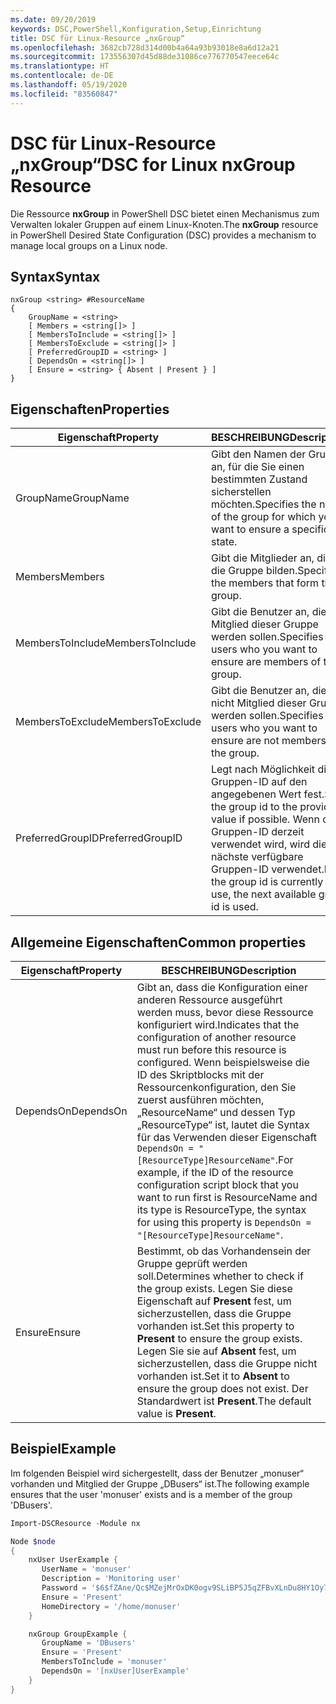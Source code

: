 ```yaml
---
ms.date: 09/20/2019
keywords: DSC,PowerShell,Konfiguration,Setup,Einrichtung
title: DSC für Linux-Resource „nxGroup“
ms.openlocfilehash: 3682cb728d314d00b4a64a93b93018e8a6d12a21
ms.sourcegitcommit: 173556307d45d88de31086ce776770547eece64c
ms.translationtype: HT
ms.contentlocale: de-DE
ms.lasthandoff: 05/19/2020
ms.locfileid: "83560847"
---
```

# <a name="dsc-for-linux-nxgroup-resource"></a><span data-ttu-id="4c694-103">DSC für Linux-Resource „nxGroup“</span><span class="sxs-lookup"><span data-stu-id="4c694-103">DSC for Linux nxGroup Resource</span></span>

<span data-ttu-id="4c694-104">Die Ressource **nxGroup** in PowerShell DSC bietet einen Mechanismus zum Verwalten lokaler Gruppen auf einem Linux-Knoten.</span><span class="sxs-lookup"><span data-stu-id="4c694-104">The **nxGroup** resource in PowerShell Desired State Configuration (DSC) provides a mechanism to manage local groups on a Linux node.</span></span>

## <a name="syntax"></a><span data-ttu-id="4c694-105">Syntax</span><span class="sxs-lookup"><span data-stu-id="4c694-105">Syntax</span></span>

```Syntax
nxGroup <string> #ResourceName
{
    GroupName = <string>
    [ Members = <string[]> ]
    [ MembersToInclude = <string[]> ]
    [ MembersToExclude = <string[]> ]
    [ PreferredGroupID = <string> ]
    [ DependsOn = <string[]> ]
    [ Ensure = <string> { Absent | Present } ]
}
```

## <a name="properties"></a><span data-ttu-id="4c694-106">Eigenschaften</span><span class="sxs-lookup"><span data-stu-id="4c694-106">Properties</span></span>

|<span data-ttu-id="4c694-107">Eigenschaft</span><span class="sxs-lookup"><span data-stu-id="4c694-107">Property</span></span> |<span data-ttu-id="4c694-108">BESCHREIBUNG</span><span class="sxs-lookup"><span data-stu-id="4c694-108">Description</span></span> |
|---|---|
|<span data-ttu-id="4c694-109">GroupName</span><span class="sxs-lookup"><span data-stu-id="4c694-109">GroupName</span></span> |<span data-ttu-id="4c694-110">Gibt den Namen der Gruppe an, für die Sie einen bestimmten Zustand sicherstellen möchten.</span><span class="sxs-lookup"><span data-stu-id="4c694-110">Specifies the name of the group for which you want to ensure a specific state.</span></span> |
|<span data-ttu-id="4c694-111">Members</span><span class="sxs-lookup"><span data-stu-id="4c694-111">Members</span></span> |<span data-ttu-id="4c694-112">Gibt die Mitglieder an, die die Gruppe bilden.</span><span class="sxs-lookup"><span data-stu-id="4c694-112">Specifies the members that form the group.</span></span> |
|<span data-ttu-id="4c694-113">MembersToInclude</span><span class="sxs-lookup"><span data-stu-id="4c694-113">MembersToInclude</span></span> |<span data-ttu-id="4c694-114">Gibt die Benutzer an, die Mitglied dieser Gruppe werden sollen.</span><span class="sxs-lookup"><span data-stu-id="4c694-114">Specifies the users who you want to ensure are members of the group.</span></span> |
|<span data-ttu-id="4c694-115">MembersToExclude</span><span class="sxs-lookup"><span data-stu-id="4c694-115">MembersToExclude</span></span> |<span data-ttu-id="4c694-116">Gibt die Benutzer an, die nicht Mitglied dieser Gruppe werden sollen.</span><span class="sxs-lookup"><span data-stu-id="4c694-116">Specifies the users who you want to ensure are not members of the group.</span></span> |
|<span data-ttu-id="4c694-117">PreferredGroupID</span><span class="sxs-lookup"><span data-stu-id="4c694-117">PreferredGroupID</span></span> |<span data-ttu-id="4c694-118">Legt nach Möglichkeit die Gruppen-ID auf den angegebenen Wert fest.</span><span class="sxs-lookup"><span data-stu-id="4c694-118">Sets the group id to the provided value if possible.</span></span> <span data-ttu-id="4c694-119">Wenn die Gruppen-ID derzeit verwendet wird, wird die nächste verfügbare Gruppen-ID verwendet.</span><span class="sxs-lookup"><span data-stu-id="4c694-119">If the group id is currently in use, the next available group id is used.</span></span> |

## <a name="common-properties"></a><span data-ttu-id="4c694-120">Allgemeine Eigenschaften</span><span class="sxs-lookup"><span data-stu-id="4c694-120">Common properties</span></span>

|<span data-ttu-id="4c694-121">Eigenschaft</span><span class="sxs-lookup"><span data-stu-id="4c694-121">Property</span></span> |<span data-ttu-id="4c694-122">BESCHREIBUNG</span><span class="sxs-lookup"><span data-stu-id="4c694-122">Description</span></span> |
|---|---|
|<span data-ttu-id="4c694-123">DependsOn</span><span class="sxs-lookup"><span data-stu-id="4c694-123">DependsOn</span></span> |<span data-ttu-id="4c694-124">Gibt an, dass die Konfiguration einer anderen Ressource ausgeführt werden muss, bevor diese Ressource konfiguriert wird.</span><span class="sxs-lookup"><span data-stu-id="4c694-124">Indicates that the configuration of another resource must run before this resource is configured.</span></span> <span data-ttu-id="4c694-125">Wenn beispielsweise die ID des Skriptblocks mit der Ressourcenkonfiguration, den Sie zuerst ausführen möchten, „ResourceName“ und dessen Typ „ResourceType“ ist, lautet die Syntax für das Verwenden dieser Eigenschaft `DependsOn = "[ResourceType]ResourceName"`.</span><span class="sxs-lookup"><span data-stu-id="4c694-125">For example, if the ID of the resource configuration script block that you want to run first is ResourceName and its type is ResourceType, the syntax for using this property is `DependsOn = "[ResourceType]ResourceName"`.</span></span> |
|<span data-ttu-id="4c694-126">Ensure</span><span class="sxs-lookup"><span data-stu-id="4c694-126">Ensure</span></span> |<span data-ttu-id="4c694-127">Bestimmt, ob das Vorhandensein der Gruppe geprüft werden soll.</span><span class="sxs-lookup"><span data-stu-id="4c694-127">Determines whether to check if the group exists.</span></span> <span data-ttu-id="4c694-128">Legen Sie diese Eigenschaft auf **Present** fest, um sicherzustellen, dass die Gruppe vorhanden ist.</span><span class="sxs-lookup"><span data-stu-id="4c694-128">Set this property to **Present** to ensure the group exists.</span></span> <span data-ttu-id="4c694-129">Legen Sie sie auf **Absent** fest, um sicherzustellen, dass die Gruppe nicht vorhanden ist.</span><span class="sxs-lookup"><span data-stu-id="4c694-129">Set it to **Absent** to ensure the group does not exist.</span></span> <span data-ttu-id="4c694-130">Der Standardwert ist **Present**.</span><span class="sxs-lookup"><span data-stu-id="4c694-130">The default value is **Present**.</span></span> |

## <a name="example"></a><span data-ttu-id="4c694-131">Beispiel</span><span class="sxs-lookup"><span data-stu-id="4c694-131">Example</span></span>

<span data-ttu-id="4c694-132">Im folgenden Beispiel wird sichergestellt, dass der Benutzer „monuser“ vorhanden und Mitglied der Gruppe „DBusers“ ist.</span><span class="sxs-lookup"><span data-stu-id="4c694-132">The following example ensures that the user 'monuser' exists and is a member of the group 'DBusers'.</span></span>

```powershell
Import-DSCResource -Module nx

Node $node
{
    nxUser UserExample {
       UserName = 'monuser'
       Description = 'Monitoring user'
       Password = '$6$fZAne/Qc$MZejMrOxDK0ogv9SLiBP5J5qZFBvXLnDu8HY1Oy7ycX.Y3C7mGPUfeQy3A82ev3zIabhDQnj2ayeuGn02CqE/0'
       Ensure = 'Present'
       HomeDirectory = '/home/monuser'
    }

    nxGroup GroupExample {
       GroupName = 'DBusers'
       Ensure = 'Present'
       MembersToInclude = 'monuser'
       DependsOn = '[nxUser]UserExample'
    }
}
```
